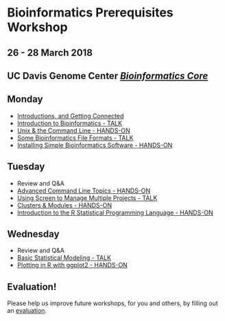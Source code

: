 # Bioinformatics Prerequisites Workshop
## 26 - 28 March 2018
## UC Davis Genome Center [*Bioinformatics Core*](http://bioinformatics.ucdavis.edu/)

Monday
----------
* [Introductions, and Getting Connected](monday/logging-in.md)
* [Introduction to Bioinformatics - TALK](monday/What_is_Bioinformatics.pdf)
* [Unix & the Command Line - HANDS-ON](monday/command-line-intro.md)
* [Some Bioinformatics File Formats - TALK](monday/formats.pdf)
* [Installing Simple Bioinformatics Software - HANDS-ON](monday/software.md)

Tuesday
----------

* Review and Q&A
* [Advanced Command Line Topics - HANDS-ON](tuesday/advanced-command-line.md)
* [Using Screen to Manage Multiple Projects - TALK](tuesday/screen.pdf) 
* [Clusters & Modules - HANDS-ON](tuesday/cluster.md)
* [Introduction to the R Statistical Programming Language - HANDS-ON](tuesday/Intro2R.md)

Wednesday
------------

* Review and Q&A
* [Basic Statistical Modeling - TALK](wednesday/stats.md)
* [Plotting in R with ggplot2 - HANDS-ON](wednesday/ggplot2.md)

Evaluation!
----------

Please help us improve future workshops, for you and others, by filling out an [evaluation](https://).


